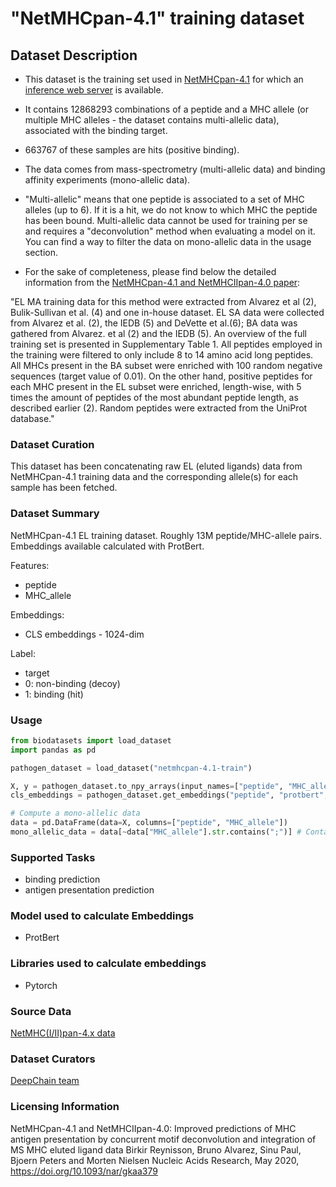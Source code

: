 # "NetMHCpan-4.1" training dataset


## Dataset Description
- This dataset is the training set used in [NetMHCpan-4.1](https://academic.oup.com/nar/article/48/W1/W449/5837056) for which an [inference web server](http://www.cbs.dtu.dk/services/NetMHCpan/) is available.
- It contains 12868293 combinations of a peptide and a MHC allele (or multiple MHC alleles - the dataset contains multi-allelic data), associated with the binding target.
- 663767 of these samples are hits (positive binding).
- The data comes from mass-spectrometry (multi-allelic data) and binding affinity experiments (mono-allelic data).

- "Multi-allelic" means that one peptide is associated to a set of MHC alleles (up to 6). If it is a hit, we do not know to which MHC the peptide has been bound. Multi-allelic data cannot be used for training per se and requires a "deconvolution" method when evaluating a model on it. You can find a way to filter the data on mono-allelic data in the usage section.

- For the sake of completeness, please find below the detailed information from the [NetMHCpan-4.1 and NetMHCIIpan-4.0 paper](https://academic.oup.com/nar/article/48/W1/W449/5837056):

"EL MA training data for this method were extracted from Alvarez et al ​(2)​, Bulik-Sullivan et al. ​(4) and one in-house dataset. EL SA data were collected from Alvarez et al. ​(2)​, the IEDB ​(5) and DeVette et al. ​(6)​; BA data was gathered from Alvarez. et al ​(2) and the IEDB ​(5)​. An overview of the full training set is presented in Supplementary Table 1. All peptides employed in the training were filtered to only include 8 to 14 amino acid long peptides. All MHCs present in the BA subset were enriched with 100 random negative sequences (target value of 0.01). On the other hand, positive peptides for each MHC present in the EL subset were enriched, length-wise, with 5 times the amount of peptides of the most abundant peptide length, as described earlier ​(2)​. Random peptides were extracted from the UniProt database."


### Dataset Curation
This dataset has been concatenating raw EL (eluted ligands) data from NetMHCpan-4.1 training data and the corresponding allele(s) for each sample has been fetched.

### Dataset Summary

NetMHCpan-4.1 EL training dataset. Roughly 13M peptide/MHC-allele pairs. Embeddings available calculated with ProtBert.

Features:
 - peptide
 - MHC_allele

Embeddings:
 - CLS embeddings - 1024-dim

Label:
 - target
  - 0: non-binding (decoy)
  - 1: binding (hit)

### Usage
```python
from biodatasets import load_dataset
import pandas as pd

pathogen_dataset = load_dataset("netmhcpan-4.1-train")

X, y = pathogen_dataset.to_npy_arrays(input_names=["peptide", "MHC_allele"], target_names=["target"])
cls_embeddings = pathogen_dataset.get_embeddings("peptide", "protbert", "cls")

# Compute a mono-allelic data
data = pd.DataFrame(data=X, columns=["peptide", "MHC_allele"])
mono_allelic_data = data[~data["MHC_allele"].str.contains(";")] # Contains 4 113 332 samples (223 852 hits for 3 889 480 decoys - unbalanced!)

```

### Supported Tasks
 - binding prediction
 - antigen presentation prediction

### Model used to calculate Embeddings
 - ProtBert

### Libraries used to calculate embeddings
 - Pytorch


### Source Data

[NetMHC(I/II)pan-4.x data](http://www.cbs.dtu.dk/suppl/immunology/NAR_NetMHCpan_NetMHCIIpan/)


### Dataset Curators

[DeepChain team](https://deepchain.bio)

### Licensing Information
NetMHCpan-4.1 and NetMHCIIpan-4.0: Improved predictions of MHC antigen presentation by concurrent motif deconvolution and integration of MS MHC eluted ligand data
Birkir Reynisson, Bruno Alvarez, Sinu Paul, Bjoern Peters and Morten Nielsen
Nucleic Acids Research, May 2020, https://doi.org/10.1093/nar/gkaa379
